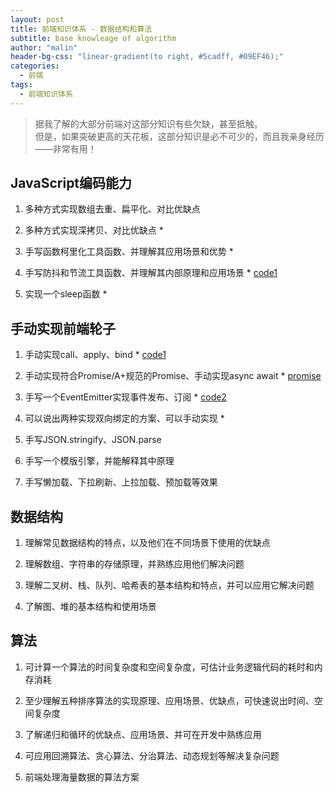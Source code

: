 ```yaml
---
layout: post
title: 前端知识体系 - 数据结构和算法
subtitle: base knowleage of algorithm
author: "malin"
header-bg-css: "linear-gradient(to right, #5cadff, #09EF46);"
categories:
  - 前端
tags:
  - 前端知识体系
---
```


> 据我了解的大部分前端对这部分知识有些欠缺，甚至抵触。  
> 但是，如果突破更高的天花板，这部分知识是必不可少的，而且我亲身经历——非常有用！

## JavaScript编码能力

1. 多种方式实现数组去重、扁平化、对比优缺点 

2. 多种方式实现深拷贝、对比优缺点 *

3. 手写函数柯里化工具函数、并理解其应用场景和优势 *

4. 手写防抖和节流工具函数、并理解其内部原理和应用场景 * [code1](/2019/12/27/2019-09-07-mycode)

5. 实现一个sleep函数 *

<!--more-->
## 手动实现前端轮子

1. 手动实现call、apply、bind * [code1](/2019/12/27/2019-09-07-mycode)

2. 手动实现符合Promise/A+规范的Promise、手动实现async await * [promise](/2019/12/27/2019-08-31-es-promise)

3. 手写一个EventEmitter实现事件发布、订阅 * [code2](/2019/12/27/2019-09-07-mycode2)

4. 可以说出两种实现双向绑定的方案、可以手动实现 *

5. 手写JSON.stringify、JSON.parse

6. 手写一个模版引擎，并能解释其中原理

7. 手写懒加载、下拉刷新、上拉加载、预加载等效果

## 数据结构

1. 理解常见数据结构的特点，以及他们在不同场景下使用的优缺点

2. 理解数组、字符串的存储原理，并熟练应用他们解决问题

3. 理解二叉树、栈、队列、哈希表的基本结构和特点，并可以应用它解决问题

4. 了解图、堆的基本结构和使用场景

## 算法

1. 可计算一个算法的时间复杂度和空间复杂度，可估计业务逻辑代码的耗时和内存消耗

2. 至少理解五种排序算法的实现原理、应用场景、优缺点，可快速说出时间、空间复杂度

3. 了解递归和循环的优缺点、应用场景、并可在开发中熟练应用

4. 可应用回溯算法、贪心算法、分治算法、动态规划等解决复杂问题

5. 前端处理海量数据的算法方案
